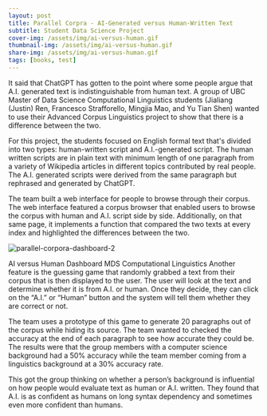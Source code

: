 ```yaml
---
layout: post
title: Parallel Corpra - AI-Generated versus Human-Written Text
subtitle: Student Data Science Project
cover-img: /assets/img/ai-versus-human.gif
thumbnail-img: /assets/img/ai-versus-human.gif
share-img: /assets/img/ai-versus-human.gif
tags: [books, test]
---
```


It said that ChatGPT has gotten to the point where some people argue that A.I. generated text is indistinguishable from human text. A group of UBC Master of Data Science Computational Linguistics students (Jialiang (Justin) Ren, Francesco Strafforello, Mingjia Mao, and Yu Tian Shen) wanted to use their Advanced Corpus Linguistics project to show that there is a difference between the two.

For this project, the students focused on English formal text that's divided into two types: human-written script and A.I.-generated script. The human written scripts are in plain text with minimum length of one paragraph from a variety of Wikipedia articles in different topics contributed by real people. The A.I. generated scripts were derived from the same paragraph but rephrased and generated by ChatGPT.

The team built a web interface for people to browse through their corpus. The web interface featured a corpus browser that enabled users to browse the corpus with human and A.I. script side by side. Additionally, on that same page, it implements a function that compared the two texts at every index and highlighted the differences between the two.

![parallel-corpora-dashboard-2](https://ubc-mdscl.github.io/assets/img/parallel-corpora-dashboard-2.png)

AI versus Human Dashboard MDS Computational Linguistics
Another feature is the guessing game that randomly grabbed a text from their corpus that is then displayed to the user. The user will look at the text and determine whether it is from A.I. or human. Once they decide, they can click on the “A.I.” or “Human” button and the system will tell them whether they are correct or not. 

The team uses a prototype of this game to generate 20 paragraphs out of the corpus while hiding its source. The team wanted to checked the accuracy at the end of each paragraph to see how accurate they could be. The results were that the group members with a computer science background had a 50% accuracy while the team member coming from a linguistics background at a 30% accuracy rate. 

This got the group thinking on whether a person’s background is influential on how people would evaluate text as human or A.I. written. They found that A.I. is as confident as humans on long syntax dependency and sometimes even more confident than humans.
